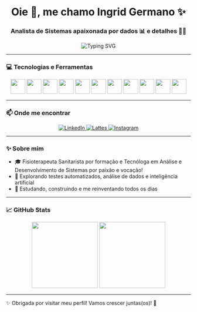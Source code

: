 
<h1 align="center">Oie 👋, me chamo Ingrid Germano ✨</h1>
<h3 align="center">Analista de Sistemas apaixonada por dados 📊 e detalhes 👀🔎</h3>

<p align="center">
  <img src="https://readme-typing-svg.herokuapp.com?font=Fira+Code&duration=4000&pause=1000&color=9F79F6&center=true&vCenter=true&multiline=true&width=800&height=100&lines=Bem-vind@+ao+meu+GitHub!;Desenvolvedora+em+formação+%F0%9F%92%BB;Focada+em+An%C3%A1lise+de+Dados%2C+Testes+e+Automatiza%C3%A7%C3%A3o" alt="Typing SVG" />

     
</p>



---

### 💻 Tecnologias e Ferramentas

<p align="center">
  <img src="https://cdn.jsdelivr.net/gh/devicons/devicon/icons/javascript/javascript-original.svg" width="40" height="40"/>
  <img src="https://cdn.jsdelivr.net/gh/devicons/devicon/icons/html5/html5-original.svg" width="40" height="40"/>
  <img src="https://cdn.jsdelivr.net/gh/devicons/devicon/icons/css3/css3-original.svg" width="40" height="40"/>
  <img src="https://cdn.jsdelivr.net/gh/devicons/devicon/icons/java/java-original.svg" width="40" height="40"/>
  <img src="https://cdn.jsdelivr.net/gh/devicons/devicon/icons/spring/spring-original.svg" width="40" height="40"/>
  <img src="https://cdn.jsdelivr.net/gh/devicons/devicon/icons/mysql/mysql-original-wordmark.svg" width="40" height="40"/>
  <img src="https://cdn.jsdelivr.net/gh/devicons/devicon/icons/python/python-original.svg" width="40" height="40"/>
  <img src="https://cdn.jsdelivr.net/gh/devicons/devicon/icons/nodejs/nodejs-original-wordmark.svg" width="40" height="40"/>
  <img src="https://raw.githubusercontent.com/simple-icons/simple-icons/develop/icons/cypress.svg" width="40" height="40"/>
  <img src="https://www.vectorlogo.zone/logos/getpostman/getpostman-icon.svg" width="40" height="40"/>
  <img src="https://cdn.jsdelivr.net/gh/devicons/devicon/icons/git/git-original.svg" width="40" height="40"/>
</p>

---

### 📫 Onde me encontrar

<p align="center">
  <a href="https://www.linkedin.com/in/ingridgermano/" target="_blank">
    <img src="https://img.shields.io/badge/-LinkedIn-%230077B5?style=for-the-badge&logo=linkedin&logoColor=white" alt="LinkedIn"/>
  </a>
  <a href="http://lattes.cnpq.br/5849719784942630" target="_blank">
    <img src="https://img.shields.io/badge/Lattes-5E5E5E?style=for-the-badge&logo=google-scholar&logoColor=white" alt="Lattes"/>
  </a>
  <a href="https://instagram.com/ingridluizarg" target="_blank">
    <img src="https://img.shields.io/badge/-Instagram-%23E4405F?style=for-the-badge&logo=instagram&logoColor=white" alt="Instagram"/>
  </a>
</p>

---

### ✨ Sobre mim

- 🎓 Fisioterapeuta Sanitarista por formação e Tecnóloga em Análise e Desenvolvimento de Sistemas por paixão e vocação! 
- 🧪 Explorando testes automatizados, análise de dados e inteligência artificial  
- 🚀 Estudando, construindo e me reinventando todos os dias  

---

### 📈 GitHub Stats

<p align="center">
  <img height="180em" src="https://github-readme-stats.vercel.app/api?username=IngridGermano&show_icons=true&theme=dracula&include_all_commits=true&count_private=true"/>
  <img height="180em" src="https://github-readme-stats.vercel.app/api/top-langs/?username=IngridGermano&layout=compact&langs_count=7&theme=dracula"/>
</p>

---

✨ Obrigada por visitar meu perfil! Vamos crescer juntas(os)! 🚀

